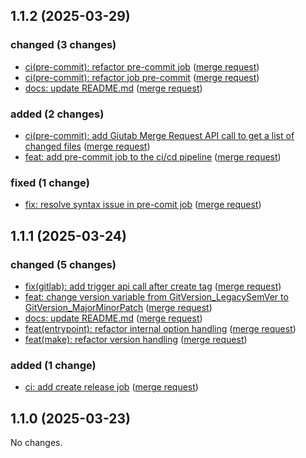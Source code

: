## 1.1.2 (2025-03-29)

### changed (3 changes)

- [ci(pre-commit): refactor pre-commit job](https://gitlab.com/jfheinrich-dev/pre-commit/-/commit/41396f567567766cd7c76f7f7c85c66092065143) ([merge request](https://gitlab.com/jfheinrich-dev/pre-commit/-/merge_requests/12))
- [ci(pre-commit): refactor job pre-commit](https://gitlab.com/jfheinrich-dev/pre-commit/-/commit/571ceceba664c1fa841f44ce8325da3b13651edd) ([merge request](https://gitlab.com/jfheinrich-dev/pre-commit/-/merge_requests/12))
- [docs: update README.md](https://gitlab.com/jfheinrich-dev/pre-commit/-/commit/42c774d3497801a2e50a9e28692adbfb445b5c1d) ([merge request](https://gitlab.com/jfheinrich-dev/pre-commit/-/merge_requests/12))

### added (2 changes)

- [ci(pre-commit): add Giutab Merge Request API call to get a list of changed files](https://gitlab.com/jfheinrich-dev/pre-commit/-/commit/f52a466f7826494534ca8142af8a2c2d78d4aa08) ([merge request](https://gitlab.com/jfheinrich-dev/pre-commit/-/merge_requests/12))
- [feat: add pre-commit job to the ci/cd pipeline](https://gitlab.com/jfheinrich-dev/pre-commit/-/commit/7769fceddbae1c3ba5ce2325b5194b6c26493be7) ([merge request](https://gitlab.com/jfheinrich-dev/pre-commit/-/merge_requests/12))

### fixed (1 change)

- [fix: resolve syntax issue in pre-comit job](https://gitlab.com/jfheinrich-dev/pre-commit/-/commit/61bc14237ee33f3f0a0e3911b2db98eddaeab8a0) ([merge request](https://gitlab.com/jfheinrich-dev/pre-commit/-/merge_requests/12))

## 1.1.1 (2025-03-24)

### changed (5 changes)

- [fix(gitlab): add trigger api call after create tag](https://gitlab.com/jfheinrich-dev/pre-commit/-/commit/7ed71f896216add8ef1750afce1bc7012f3e6e48) ([merge request](https://gitlab.com/jfheinrich-dev/pre-commit/-/merge_requests/10))
- [feat: change version variable from GitVersion_LegacySemVer to GitVersion_MajorMinorPatch](https://gitlab.com/jfheinrich-dev/pre-commit/-/commit/6b3e342d633b99383562c418b490268035cec9a5) ([merge request](https://gitlab.com/jfheinrich-dev/pre-commit/-/merge_requests/8))
- [docs: update README.md](https://gitlab.com/jfheinrich-dev/pre-commit/-/commit/ae63c2389b914991b3cec73cf8f2bbaa6d8e0a1e) ([merge request](https://gitlab.com/jfheinrich-dev/pre-commit/-/merge_requests/8))
- [feat(entrypoint): refactor internal option handling](https://gitlab.com/jfheinrich-dev/pre-commit/-/commit/2a88333c4c8a5d3fd380f01522642713fdb9c01e) ([merge request](https://gitlab.com/jfheinrich-dev/pre-commit/-/merge_requests/8))
- [feat(make): refactor version handling](https://gitlab.com/jfheinrich-dev/pre-commit/-/commit/55a0b6cb4914d46becc251ebef94b6a24eafa8b7) ([merge request](https://gitlab.com/jfheinrich-dev/pre-commit/-/merge_requests/8))

### added (1 change)

- [ci: add create release job](https://gitlab.com/jfheinrich-dev/pre-commit/-/commit/9168d94c38a3aceb6933d66856cb8032c9c62dd0) ([merge request](https://gitlab.com/jfheinrich-dev/pre-commit/-/merge_requests/8))

## 1.1.0 (2025-03-23)

No changes.
